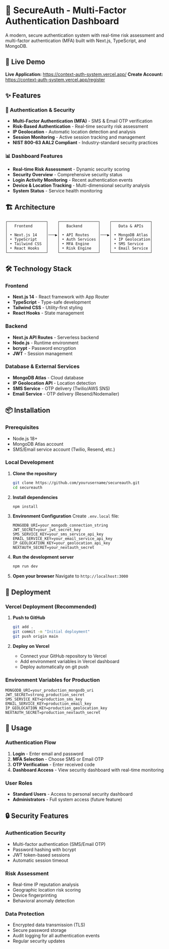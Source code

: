 # 🔐 SecureAuth - Multi-Factor Authentication Dashboard

A modern, secure authentication system with real-time risk assessment and multi-factor authentication (MFA) built with Next.js, TypeScript, and MongoDB.


## 🚀 Live Demo

**Live Application:** https://context-auth-system.vercel.app/
**Create Account:** https://context-auth-system.vercel.app/register

## ✨ Features

### 🔐 Authentication & Security
- **Multi-Factor Authentication (MFA)** - SMS & Email OTP verification
- **Risk-Based Authentication** - Real-time security risk assessment
- **IP Geolocation** - Automatic location detection and analysis
- **Session Monitoring** - Active session tracking and management
- **NIST 800-63 AAL2 Compliant** - Industry-standard security practices

### 📊 Dashboard Features
- **Real-time Risk Assessment** - Dynamic security scoring
- **Security Overview** - Comprehensive security status
- **Login Activity Monitoring** - Recent authentication events
- **Device & Location Tracking** - Multi-dimensional security analysis
- **System Status** - Service health monitoring

## 🏗️ Architecture

```
┌─────────────────┐    ┌─────────────────┐    ┌─────────────────┐
│   Frontend      │    │   Backend       │    │   Data & APIs   │
│                 │    │                 │    │                 │
│ • Next.js 14    │───▶│ • API Routes    │───▶│ • MongoDB Atlas │
│ • TypeScript    │    │ • Auth Services │    │ • IP Geolocation│
│ • Tailwind CSS  │    │ • MFA Engine    │    │ • SMS Service   │
│ • React Hooks   │    │ • Risk Engine   │    │ • Email Service │
└─────────────────┘    └─────────────────┘    └─────────────────┘
```

## 🛠️ Technology Stack

### Frontend
- **Next.js 14** - React framework with App Router
- **TypeScript** - Type-safe development
- **Tailwind CSS** - Utility-first styling
- **React Hooks** - State management

### Backend
- **Next.js API Routes** - Serverless backend
- **Node.js** - Runtime environment
- **bcrypt** - Password encryption
- **JWT** - Session management

### Database & External Services
- **MongoDB Atlas** - Cloud database
- **IP Geolocation API** - Location detection
- **SMS Service** - OTP delivery (Twilio/AWS SNS)
- **Email Service** - OTP delivery (Resend/Nodemailer)

## 📦 Installation

### Prerequisites
- Node.js 18+ 
- MongoDB Atlas account
- SMS/Email service account (Twilio, Resend, etc.)

### Local Development

1. **Clone the repository**
   ```bash
   git clone https://github.com/yourusername/secureauth.git
   cd secureauth
   ```

2. **Install dependencies**
   ```bash
   npm install
   ```

3. **Environment Configuration**
   Create `.env.local` file:
   ```env
   MONGODB_URI=your_mongodb_connection_string
   JWT_SECRET=your_jwt_secret_key
   SMS_SERVICE_KEY=your_sms_service_api_key
   EMAIL_SERVICE_KEY=your_email_service_api_key
   IP_GEOLOCATION_KEY=your_geolocation_api_key
   NEXTAUTH_SECRET=your_nextauth_secret
   ```

4. **Run the development server**
   ```bash
   npm run dev
   ```

5. **Open your browser**
   Navigate to `http://localhost:3000`

## 🚀 Deployment

### Vercel Deployment (Recommended)

1. **Push to GitHub**
   ```bash
   git add .
   git commit -m "Initial deployment"
   git push origin main
   ```

2. **Deploy on Vercel**
   - Connect your GitHub repository to Vercel
   - Add environment variables in Vercel dashboard
   - Deploy automatically on git push

### Environment Variables for Production
```env
MONGODB_URI=your_production_mongodb_uri
JWT_SECRET=strong_production_secret
SMS_SERVICE_KEY=production_sms_key
EMAIL_SERVICE_KEY=production_email_key
IP_GEOLOCATION_KEY=production_geolocation_key
NEXTAUTH_SECRET=production_nextauth_secret
```

## 📱 Usage

### Authentication Flow
1. **Login** - Enter email and password
2. **MFA Selection** - Choose SMS or Email OTP
3. **OTP Verification** - Enter received code
4. **Dashboard Access** - View security dashboard with real-time monitoring

### User Roles
- **Standard Users** - Access to personal security dashboard
- **Administrators** - Full system access (future feature)

## 🔒 Security Features

### Authentication Security
- Multi-factor authentication (SMS/Email OTP)
- Password hashing with bcrypt
- JWT token-based sessions
- Automatic session timeout

### Risk Assessment
- Real-time IP reputation analysis
- Geographic location risk scoring
- Device fingerprinting
- Behavioral anomaly detection

### Data Protection
- Encrypted data transmission (TLS)
- Secure password storage
- Audit logging for all authentication events
- Regular security updates
